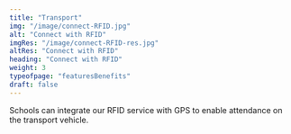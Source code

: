 ```yaml
---
title: "Transport"         
img: "/image/connect-RFID.jpg"
alt: "Connect with RFID"
imgRes: "/image/connect-RFID-res.jpg"
altRes: "Connect with RFID"
heading: "Connect with RFID"
weight: 3
typeofpage: "featuresBenefits"
draft: false
---
```


Schools can integrate our RFID service with GPS to enable attendance on the transport vehicle.    
